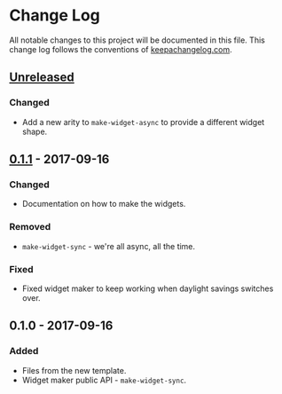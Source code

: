 # Change Log
All notable changes to this project will be documented in this file. This change log follows the conventions of [keepachangelog.com](http://keepachangelog.com/).

## [Unreleased]
### Changed
- Add a new arity to `make-widget-async` to provide a different widget shape.

## [0.1.1] - 2017-09-16
### Changed
- Documentation on how to make the widgets.

### Removed
- `make-widget-sync` - we're all async, all the time.

### Fixed
- Fixed widget maker to keep working when daylight savings switches over.

## 0.1.0 - 2017-09-16
### Added
- Files from the new template.
- Widget maker public API - `make-widget-sync`.

[Unreleased]: https://github.com/your-name/apply_bot/compare/0.1.1...HEAD
[0.1.1]: https://github.com/your-name/apply_bot/compare/0.1.0...0.1.1

